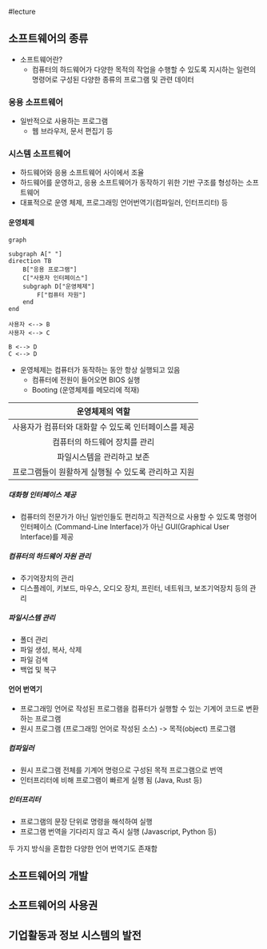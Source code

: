 #lecture

## 소프트웨어의 종류

- 소프트웨어란?
	- 컴퓨터의 하드웨어가 다양한 목적의 작업을 수행할 수 있도록 지시하는 일련의 명령어로 구성된 다양한 종류의 프로그램 및 관련 데이터

### 응용 소프트웨어
- 일반적으로 사용하는 프로그램
	- 웹 브라우저, 문서 편집기 등
### 시스템 소프트웨어
- 하드웨어와 응용 소프트웨어 사이에서 조율
- 하드웨어를 운영하고, 응용 소프트웨어가 동작하기 위한 기반 구조를 형성하는 소프트웨어
- 대표적으로 운영 체제, 프로그래밍 언어번역기(컴파일러, 인터프리터) 등

#### 운영체제

```mermaid
graph

subgraph A[" "]
direction TB
	B["응용 프로그램"]
	C["사용자 인터페이스"]
	subgraph D["운영체제"]
		F["컴퓨터 자원"]
	end
end

사용자 <--> B
사용자 <--> C

B <--> D
C <--> D
```
- 운영체제는 컴퓨터가 동작하는 동안 항상 실행되고 있음
	- 컴퓨터에 전원이 들어오면 BIOS 실행
	- Booting (운영체제를 메모리에 적재)

|           운영체제의 역할            |
| :---------------------------: |
| 사용자가 컴퓨터와 대화할 수 있도록 인터페이스를 제공 |
|       컴퓨터의 하드웨어 장치를 관리        |
|        파일시스템을 관리하고 보존         |
| 프로그램들이 원활하게 실행될 수 있도록 관리하고 지원 |

##### 대화형 인터페이스 제공
- 컴퓨터의 전문가가 아닌 일반인들도 편리하고 직관적으로 사용할 수 있도록 명령어 인터페이스 (Command-Line Interface)가 아닌 GUI(Graphical User Interface)를 제공

##### 컴퓨터의 하드웨어 자원 관리
- 주기억장치의 관리
- 디스플레이, 키보드, 마우스, 오디오 장치, 프린터, 네트워크, 보조기억장치 등의 관리

##### 파일시스템 관리
- 폴더 관리
- 파일 생성, 복사, 삭제
- 파일 검색
- 백업 및 복구

#### 언어 번역기
- 프로그래밍 언어로 작성된 프로그램을 컴퓨터가 실행할 수 있는 기계어 코드로 변환하는 프로그램
- 원시 프로그램 (프로그래밍 언어로 작성된 소스) -> 목적(object) 프로그램

##### 컴파일러
- 원시 프로그램 전체를 기계어 명령으로 구성된 목적 프로그램으로 번역
- 인터프리터에 비해 프로그램이 빠르게 실행 됨 (Java, Rust 등)

##### 인터프리터
- 프로그램의 문장 단위로 명령을 해석하여 실행
- 프로그램 번역을 기다리지 않고 즉시 실행 (Javascript, Python 등)

두 가지 방식을 혼합한 다양한 언어 번역기도 존재함


## 소프트웨어의 개발
## 소프트웨어의 사용권
## 기업활동과 정보 시스템의 발전